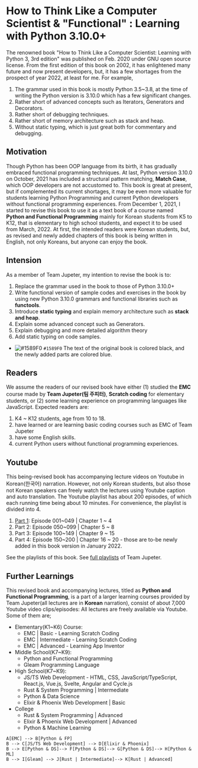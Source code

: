 

# How to Think Like a Computer Scientist & "Functional" : Learning with Python 3.10.0+

The renowned book "How to Think Like a Computer Scientist: Learning with Python 3, 3rd edition" was published on Feb. 2020 under GNU open source license.
From the first edition of this book on 2002, it has enlightened many future and now present developers, but, it has a few shortages from the prospect of year 2022, at least for me. For example,
 1. The grammar used in this book is mostly Python 3.5~3.8, at the time of writing the Python version is 3.10.0 which has a few significant changes.
 2. Rather short of advanced concepts such as Iterators, Generators and Decorators.
 3. Rather short of debugging techniques.
 4. Rather short of memory architecture such as stack and heap.
 5. Without static typing, which is just great both for commentary and debugging.

## Motivation
Though Python has been OOP language from its birth, it has gradually embraced functional programming techniques. At last, Python
 version 3.10.0 on October, 2021 has included a structural pattern matching, **Match Case**, which OOP developers are not accustomed to.
This book is great at present, but if complemented its current shortages, it may be even more valuable for students learning Python Programming and current Python developers without functional programming experiences.
From December 1, 2021, I started to revise this book to use it as a text book of a course named **Python and Functional Programming** mainly for Korean students from K5 to K12, that is elementary to high school students, and expect it to be used from March, 2022.
At first, the intended readers were Korean students, but, as revised and newly added chapters of this book is being written in English, not only Koreans, but anyone can enjoy the book.

## Intension
As a member of Team Jupeter, my intention to revise the book is to:
 1. Replace the grammar used in the book to those of Python 3.10.0+
 2. Write functional version of sample codes and exercises in the book by using new Python 3.10.0 grammars and functional libraries such as **functools**.
 3. Introduce **static typing** and explain memory architecture such as **stack and heap**.
 4. Explain some advanced concept such as Generators.
 5. Explain debugging and more detailed algorithm theory
 6. Add static typing on code samples.

- ![#1589F0](https://via.placeholder.com/15/1589F0/000000?text=+) `#1589F0`
The text of the original book is colored black, and the newly added parts are colored blue.


## Readers
We assume the readers of our revised book have either (1) studied the **EMC** course made by **Team Jupeter(팀 주피터)**, **Scratch coding** for elementary students, or (2) some learning experience on programming languages like JavaScript.
 Expected readers are:
 1. K4 ~ K12 students, age from 10 to 18.
 2. have learned or are learning basic coding courses such as EMC of Team Jupeter
 3. have some English skills.
 4. current Python users without functional programming experiences.

## Youtube
This being-revised book has accompanying lecture videos on Youtube in Korean(한국어) narration. However, not only Korean students, but also those not Korean speakers can freely watch the lectures using Youtube caption and auto translation.
The Youtube playlist has about 200 episodes, of which each running time being about 10 minutes. For convenience, the playlist is divided into 4.

 1. [Part 1](https://www.youtube.com/watch?v=XyjbAeIj4oA&list=PLlSZlNj22M7RjeCn-sYRHkns9j_gtc2tf): Episode 001~049 | Chapter 1 ~ 4
 2. Part 2: Episode 050~099 | Chapter 5 ~ 8
 3. Part 3: Episode 100~149 | Chapter 9 ~ 15
 4. Part 4: Episode 150~200 | Chapter 16 ~ 20 - those are to-be newly added in this book version in January 2022.

See the playlists of this book.
See [full playlists](https://www.youtube.com/channel/UCxnsWjMKyb6px5lDiqInDHA/playlists) of Team Jupeter.

## Further Learnings

This revised book and accompanying lectures, titled as **Python and Functional Programming**, is a part of a larger learning courses provided by Team Jupeter(all lectures are in **Korean** narration), consist of about 7,000 Youtube video clips/episodes:
All lectures are freely available via Youtube. Some of them are;
 - Elementary(K1~K6) Course:
	 - EMC | Basic - Learning Scratch Coding
	 - EMC | Intermediate - Learning Scratch Coding
	 - EMC | Advanced - Learning App Inventor
 - Middle School(K7~K9):
	 - Python and Functional Programming
	 - Gleam Programming Language
 - High School(K7~K9):
	 - JS/TS Web Development - HTML, CSS, JavaScript/TypeScript, React.js, Vue.js, Svelte, Angular and Cycle.js
	 - Rust & System Programming | Intermediate
	 - Python & Data Science
	 - Elixir & Phoenix Web Development | Basic
 - College
	 - Rust & System Programming | Advanced
	 - Elixir & Phoenix Web Development | Advanced
	 - Python & Machine Learning

```mermaid
A[EMC] --> B[Python & FP]
B --> C[JS/TS Web Development] --> D[Elixir & Phoenix]
B --> E[Python & DS]--> F[Python & DS]--> G[Python & DS]--> H[Python & ML]
B --> I[Gleam] --> J[Rust | Intermediate]--> K[Rust | Advanced]
```


